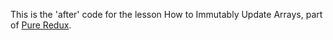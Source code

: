 This is the 'after' code for the lesson How to Immutably Update Arrays, part of [Pure Redux](https://daveceddia.com/pure-redux/).
